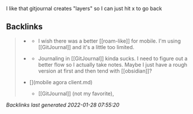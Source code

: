I like that gitjournal creates "layers" so I can just hit x to go back

## Backlinks

> - [](2021-01-04.md)
>   - I wish there was a better [[roam-like]] for mobile. I'm using [[GitJournal]] and it's a little too limited.
>    
> - [](2021-01-11.md)
>   - Journaling in [[GitJournal]] kinda sucks. I need to figure out a better flow so I actually take notes. Maybe I just have a rough version at first and then tend with [[obsidian]]?
>    
> - [](mobile agora client.md)
>   - [[GitJournal]] (not my favorite),

_Backlinks last generated 2022-01-28 07:55:20_
